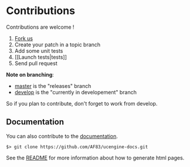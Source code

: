 # Contributions

Contributions are welcome !

1. [Fork us](https://github.com/AF83/ucengine)
2. Create your patch in a topic branch
3. Add some unit tests
4. [[Launch tests|tests]]
5. Send pull request

**Note on branching**:

  * [master](https://github.com/AF83/ucengine/tree/master) is the "releases" branch
  * [develop](https://github.com/AF83/ucengine/tree/develop) is the "currently in developement" branch

So if you plan to contribute, don't forget to work from develop.

## Documentation

You can also contribute to the [documentation](https://github.com/AF83/ucengine-docs).

    $> git clone https://github.com/AF83/ucengine-docs.git

See the [README](https://github.com/AF83/ucengine-docs/blob/master/README.md) for more information about how to generate html pages.
